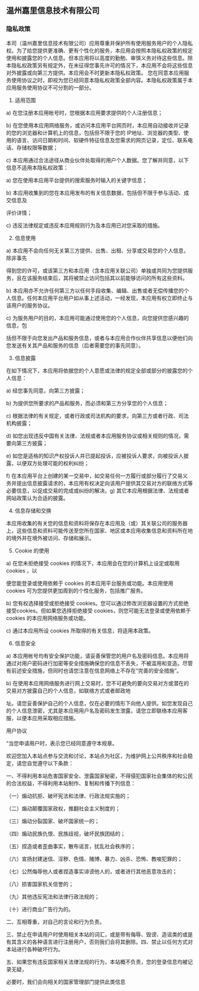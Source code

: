 ## 温州嘉里信息技术有限公司

### 隐私政策

本司（温州嘉里信息技术有限公司）应用尊重并保护所有使用服务用户的个人隐私权。为了给您提供更准确、更有个性化的服务，本应用会按照本隐私权政策的规定使用和披露您的个人信息。但本应用将以高度的勤勉、审慎义务对待这些信息。除本隐私权政策另有规定外，在未征得您事先许可的情况下，本应用不会将这些信息对外披露或向第三方提供。本应用会不时更新本隐私权政策。 您在同意本应用服务使用协议之时，即视为您已经同意本隐私权政策全部内容。本隐私权政策属于本应用服务使用协议不可分割的一部分。

1. 适用范围

a) 在您注册本应用帐号时，您根据本应用要求提供的个人注册信息；

b) 在您使用本应用网络服务，或访问本应用平台网页时，本应用自动接收并记录的您的浏览器和计算机上的信息，包括但不限于您的 IP地址、浏览器的类型、使用的语言、访问日期和时间、软硬件特征信息及您需求的网页记录，定位、联系电话、存储权限等数据；

c) 本应用通过合法途径从商业伙伴处取得的用户个人数据。您了解并同意，以下信息不适用本隐私权政策：

a) 您在使用本应用平台提供的搜索服务时输入的关键字信息；

b) 本应用收集到的您在本应用发布的有关信息数据，包括但不限于参与活动、成交信息及

评价详情；

c) 违反法律规定或违反本应用规则行为及本应用已对您采取的措施。

2. 信息使用

a) 本应用不会向任何无关第三方提供、出售、出租、分享或交易您的个人信息，除非事先

得到您的许可，或该第三方和本应用（含本应用关联公司）单独或共同为您提供服务，且在该服务结束后，其将被禁止访问包括其以前能够访问的所有这些资料。

b) 本应用亦不允许任何第三方以任何手段收集、编辑、出售或者无偿传播您的个人信息。任何本应用平台用户如从事上述活动，一经发现，本应用有权立即终止与该用户的服务协议。

c) 为服务用户的目的，本应用可能通过使用您的个人信息，向您提供您感兴趣的信息，包

括但不限于向您发出产品和服务信息，或者与本应用合作伙伴共享信息以便他们向您发送有关其产品和服务的信息（后者需要您的事先同意）。

3. 信息披露

在如下情况下，本应用将依据您的个人意愿或法律的规定全部或部分的披露您的个人信息：

a) 经您事先同意，向第三方披露；

b) 为提供您所要求的产品和服务，而必须和第三方分享您的个人信息；

c) 根据法律的有关规定，或者行政或司法机构的要求，向第三方或者行政、司法机构披露；

d) 如您出现违反中国有关法律、法规或者本应用服务协议或相关规则的情况，需要向第三方披露；

e) 如您是适格的知识产权投诉人并已提起投诉，应被投诉人要求，向被投诉人披露，以便双方处理可能的权利纠纷；

f) 在本应用平台上创建的某一交易中，如交易任何一方履行或部分履行了交易义务并提出信息披露请求的，本应用有权决定向该用户提供其交易对方的联络方式等必要信息，以促成交易的完成或纠纷的解决。g) 其它本应用根据法律、法规或者网站政策认为合适的披露。

4. 信息存储和交换

本应用收集的有关您的信息和资料将保存在本应用及（或）其关联公司的服务器上，这些信息和资料可能传送至您所在国家、地区或本应用收集信息和资料所在地的境外并在境外被访问、存储和展示。

5. Cookie 的使用

a) 在您未拒绝接受 cookies 的情况下，本应用会在您的计算机上设定或取用 cookies ，以

便您能登录或使用依赖于 cookies 的本应用平台服务或功能。本应用使用 cookies 可为您提供更加周到的个性化服务，包括推广服务。

b) 您有权选择接受或拒绝接受 cookies。您可以通过修改浏览器设置的方式拒绝接受cookies。但如果您选择拒绝接受 cookies，则您可能无法登录或使用依赖于 cookies 的本应用网络服务或功能。

c) 通过本应用所设 cookies 所取得的有关信息，将适用本政策。

6. 信息安全

a) 本应用帐号均有安全保护功能，请妥善保管您的用户名及密码信息。本应用将通过对用户密码进行加密等安全措施确保您的信息不丢失，不被滥用和变造。尽管有前述安全措施，但同时也请您注意在信息网络上不存在“完善的安全措施”。

b) 在使用本应用网络服务进行网上交易时，您不可避免的要向交易对方或潜在的交易对方披露自己的个人信息，如联络方式或者邮政地

址。请您妥善保护自己的个人信息，仅在必要的情形下向他人提供。如您发现自己的个人信息泄密，尤其是本应用用户名及密码发生泄露，请您立即联络本应用客服，以便本应用采取相应措施。

用户协议

“当您申请用户时，表示您已经同意遵守本规章。

欢迎您加入本站点参与交流和讨论，本站点为社区，为维护网上公共秩序和社会稳定，请您自觉遵守以下条款：

一、不得利用本站危害国家安全、泄露国家秘密，不得侵犯国家社会集体的和公民的合法权益，不得利用本站制作、复制和传播下列信息：

（一）煽动抗拒、破坏宪法和法律、行政法规实施的；

（二）煽动颠覆国家政权，推翻社会主义制度的；

（三）煽动分裂国家、破坏国家统一的；

（四）煽动民族仇恨、民族歧视，破坏民族团结的；

（五）捏造或者歪曲事实，散布谣言，扰乱社会秩序的；

（六）宣扬封建迷信、淫秽、色情、赌博、暴力、凶杀、恐怖、教唆犯罪的；

（七）公然侮辱他人或者捏造事实诽谤他人的，或者进行其他恶意攻击的；

（八）损害国家机关信誉的；

（九）其他违反宪法和法律行政法规的；

（十）进行商业广告行为的。

二、互相尊重，对自己的言论和行为负责。

三、禁止在申请用户时使用相关本站的词汇，或是带有侮辱、毁谤、造谣类的或是有其含义的各种语言进行注册用户，否则我们会将其删除。四、禁止以任何方式对本站进行各种破坏行为。

五、如果您有违反国家相关法律法规的行为，本站概不负责，您的登录信息均被记录无疑，

必要时，我们会向相关的国家管理部门提供此类信息
